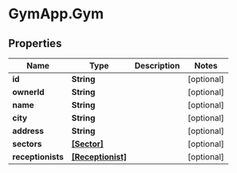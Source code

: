 # GymApp.Gym

## Properties
Name | Type | Description | Notes
------------ | ------------- | ------------- | -------------
**id** | **String** |  | [optional] 
**ownerId** | **String** |  | [optional] 
**name** | **String** |  | [optional] 
**city** | **String** |  | [optional] 
**address** | **String** |  | [optional] 
**sectors** | [**[Sector]**](Sector.md) |  | [optional] 
**receptionists** | [**[Receptionist]**](Receptionist.md) |  | [optional] 
